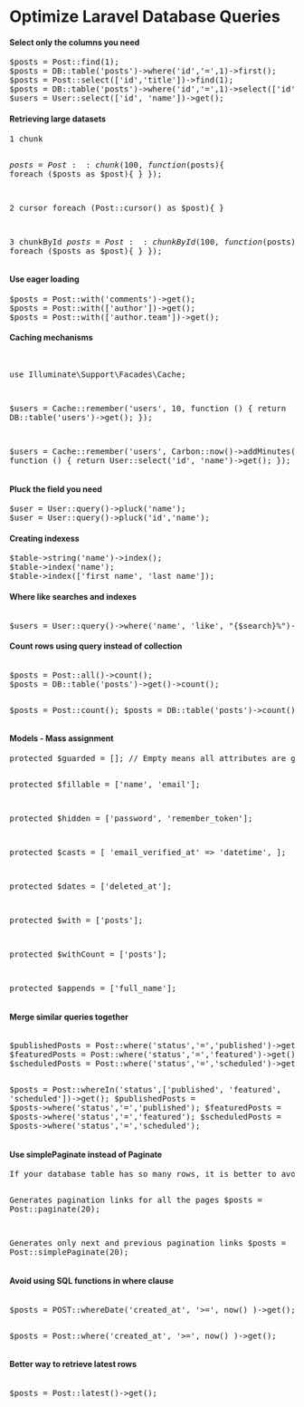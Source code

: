 <!DOCTYPE html>
<html>
<head>
</head>
<body>
<h1>Optimize Laravel Database Queries</h1>

<h4>Select only the columns you need</h4>
<pre>
$posts = Post::find(1);
$posts = DB::table('posts')->where('id','=',1)->first();
$posts = Post::select(['id','title'])->find(1);
$posts = DB::table('posts')->where('id','=',1)->select(['id','title'])->first();
$users = User::select(['id', 'name'])->get();
</pre>

<h4>Retrieving large datasets</h4>
<pre>
1 chunk

$posts = Post::chunk(100, function($posts){
	foreach ($posts as $post){
	}
});

2 cursor
foreach (Post::cursor() as $post){
}

3 chunkById
$posts = Post::chunkById(100, function($posts){
	foreach ($posts as $post){
	}
});
</pre>

<h4>Use eager loading</h4>
<pre>
$posts = Post::with('comments')->get();
$posts = Post::with(['author'])->get();
$posts = Post::with(['author.team'])->get();
</pre>

<h4>Caching mechanisms</h4>
<pre>

use Illuminate\Support\Facades\Cache;

$users = Cache::remember('users', 10, function () {
	return DB::table('users')->get();
});

$users = Cache::remember('users', Carbon::now()->addMinutes(10), function () {
	return User::select('id', 'name')->get();
});
</pre>

<h4>Pluck the field you need</h4>
<pre>
$user = User::query()->pluck('name');
$user = User::query()->pluck('id','name');
</pre>

<h4>Creating indexess</h4>
<pre>
$table->string('name')->index();
$table->index('name');
$table->index(['first_name', 'last_name']);
</pre>
<h4>Where like searches and indexes</h4>
<pre> 
$users = User::query()->where('name', 'like', "{$search}%")->get();
</pre> 

<h4>Count rows using query instead of collection </h4>
<pre> 
$posts = Post::all()->count();
$posts = DB::table('posts')->get()->count();

$posts = Post::count();
$posts = DB::table('posts')->count();
</pre> 

<h4>Models - Mass assignment</h4>
<pre>
protected $guarded = []; // Empty means all attributes are guarded

protected $fillable = ['name', 'email'];

protected $hidden = ['password', 'remember_token'];

protected $casts = [
	'email_verified_at' => 'datetime',
];

protected $dates = ['deleted_at'];

protected $with = ['posts'];

protected $withCount = ['posts'];

protected $appends = ['full_name'];
</pre>

<h4>Merge similar queries together</h4>
<pre> 
$publishedPosts = Post::where('status','=','published')->get();
$featuredPosts = Post::where('status','=','featured')->get();
$scheduledPosts = Post::where('status','=','scheduled')->get();

$posts =  Post::whereIn('status',['published', 'featured', 'scheduled'])->get();
$publishedPosts = $posts->where('status','=','published');
$featuredPosts = $posts->where('status','=','featured');
$scheduledPosts = $posts->where('status','=','scheduled');
</pre> 


<h4>Use simplePaginate instead of Paginate</h4>
<pre>
If your database table has so many rows, it is better to avoid paginate and do simplePaginate instead.

Generates pagination links for all the pages
$posts = Post::paginate(20); 

Generates only next and previous pagination links
$posts = Post::simplePaginate(20);
</pre>
<h4>Avoid using SQL functions in where clause</h4>
<pre> 
$posts = POST::whereDate('created_at', '>=', now() )->get();

$posts = Post::where('created_at', '>=', now() )->get();
</pre> 

<h4>Better way to retrieve latest rows</h4>
<pre> 
$posts = Post::latest()->get();
</pre> 
</body>
</html>
